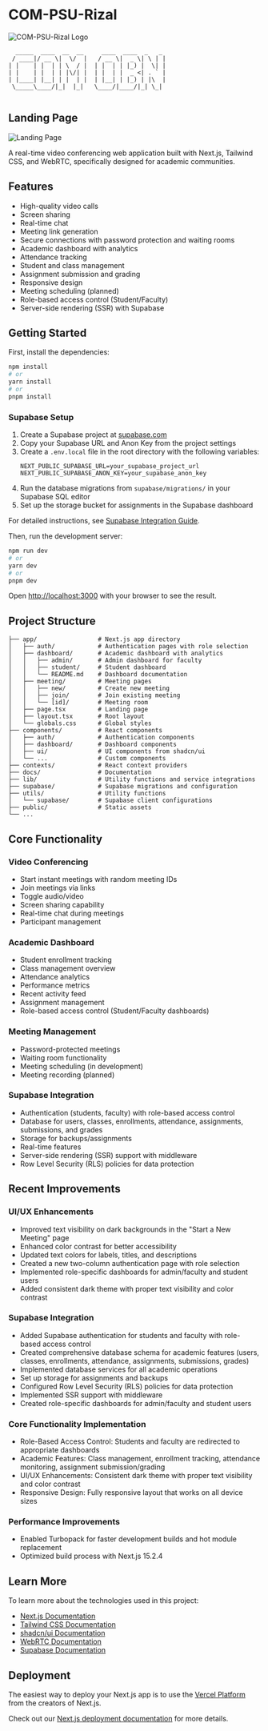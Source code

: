 # COM-PSU-Rizal

![COM-PSU-Rizal Logo](public/icons/com-psu-rizal-white.svg)

```
  _____  ____  __  __     ____  ____  _   _ 
 / ____|/ __ \|  \/  |   / __ \|  _ \| \ | |
| |    | |  | | \  / |  | |  | | |_) |  \| |
| |    | |  | | |\/| |  | |  | |  _ <| . ` |
| |____| |__| | |  | |  | |__| | |_) | |\  |
 \_____\____/|_|  |_|   \____/|____/|_| \_|
                                           
```

## Landing Page

![Landing Page](public/images/landing-1.png)

A real-time video conferencing web application built with Next.js, Tailwind CSS, and WebRTC, specifically designed for academic communities.

## Features

- High-quality video calls
- Screen sharing
- Real-time chat
- Meeting link generation
- Secure connections with password protection and waiting rooms
- Academic dashboard with analytics
- Attendance tracking
- Student and class management
- Assignment submission and grading
- Responsive design
- Meeting scheduling (planned)
- Role-based access control (Student/Faculty)
- Server-side rendering (SSR) with Supabase

## Getting Started

First, install the dependencies:

```bash
npm install
# or
yarn install
# or
pnpm install
```

### Supabase Setup

1. Create a Supabase project at [supabase.com](https://supabase.com/)
2. Copy your Supabase URL and Anon Key from the project settings
3. Create a `.env.local` file in the root directory with the following variables:
   ```
   NEXT_PUBLIC_SUPABASE_URL=your_supabase_project_url
   NEXT_PUBLIC_SUPABASE_ANON_KEY=your_supabase_anon_key
   ```
4. Run the database migrations from `supabase/migrations/` in your Supabase SQL editor
5. Set up the storage bucket for assignments in the Supabase dashboard

For detailed instructions, see [Supabase Integration Guide](docs/SUPABASE_INTEGRATION.md).

Then, run the development server:

```bash
npm run dev
# or
yarn dev
# or
pnpm dev
```

Open [http://localhost:3000](http://localhost:3000) with your browser to see the result.

## Project Structure

```
├── app/                 # Next.js app directory
│   ├── auth/            # Authentication pages with role selection
│   ├── dashboard/       # Academic dashboard with analytics
│   │   ├── admin/       # Admin dashboard for faculty
│   │   ├── student/     # Student dashboard
│   │   └── README.md    # Dashboard documentation
│   ├── meeting/         # Meeting pages
│   │   ├── new/         # Create new meeting
│   │   ├── join/        # Join existing meeting
│   │   └── [id]/        # Meeting room
│   ├── page.tsx         # Landing page
│   ├── layout.tsx       # Root layout
│   └── globals.css      # Global styles
├── components/          # React components
│   ├── auth/            # Authentication components
│   ├── dashboard/       # Dashboard components
│   ├── ui/              # UI components from shadcn/ui
│   └── ...              # Custom components
├── contexts/            # React context providers
├── docs/                # Documentation
├── lib/                 # Utility functions and service integrations
├── supabase/            # Supabase migrations and configuration
├── utils/               # Utility functions
│   └── supabase/        # Supabase client configurations
├── public/              # Static assets
└── ...
```

## Core Functionality

### Video Conferencing
- Start instant meetings with random meeting IDs
- Join meetings via links
- Toggle audio/video
- Screen sharing capability
- Real-time chat during meetings
- Participant management

### Academic Dashboard
- Student enrollment tracking
- Class management overview
- Attendance analytics
- Performance metrics
- Recent activity feed
- Assignment management
- Role-based access control (Student/Faculty dashboards)

### Meeting Management
- Password-protected meetings
- Waiting room functionality
- Meeting scheduling (in development)
- Meeting recording (planned)

### Supabase Integration
- Authentication (students, faculty) with role-based access control
- Database for users, classes, enrollments, attendance, assignments, submissions, and grades
- Storage for backups/assignments
- Real-time features
- Server-side rendering (SSR) support with middleware
- Row Level Security (RLS) policies for data protection

## Recent Improvements

### UI/UX Enhancements
- Improved text visibility on dark backgrounds in the "Start a New Meeting" page
- Enhanced color contrast for better accessibility
- Updated text colors for labels, titles, and descriptions
- Created a new two-column authentication page with role selection
- Implemented role-specific dashboards for admin/faculty and student users
- Added consistent dark theme with proper text visibility and color contrast

### Supabase Integration
- Added Supabase authentication for students and faculty with role-based access control
- Created comprehensive database schema for academic features (users, classes, enrollments, attendance, assignments, submissions, grades)
- Implemented database services for all academic operations
- Set up storage for assignments and backups
- Configured Row Level Security (RLS) policies for data protection
- Implemented SSR support with middleware
- Created role-specific dashboards for admin/faculty and student users

### Core Functionality Implementation
- Role-Based Access Control: Students and faculty are redirected to appropriate dashboards
- Academic Features: Class management, enrollment tracking, attendance monitoring, assignment submission/grading
- UI/UX Enhancements: Consistent dark theme with proper text visibility and color contrast
- Responsive Design: Fully responsive layout that works on all device sizes

### Performance Improvements
- Enabled Turbopack for faster development builds and hot module replacement
- Optimized build process with Next.js 15.2.4

## Learn More

To learn more about the technologies used in this project:

- [Next.js Documentation](https://nextjs.org/docs)
- [Tailwind CSS Documentation](https://tailwindcss.com/docs)
- [shadcn/ui Documentation](https://ui.shadcn.com/docs)
- [WebRTC Documentation](https://webrtc.org/getting-started/overview)
- [Supabase Documentation](https://supabase.com/docs)

## Deployment

The easiest way to deploy your Next.js app is to use the [Vercel Platform](https://vercel.com/new?utm_medium=default-template&filter=next.js&utm_source=create-next-app&utm_campaign=create-next-app-readme) from the creators of Next.js.

Check out our [Next.js deployment documentation](https://nextjs.org/docs/deployment) for more details.